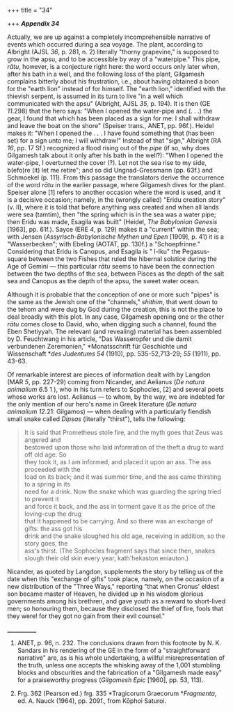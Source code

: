 +++
title = "34"

+++
***Appendix 34***  


Actually, we are up against a completely incomprehensible narrative of events which occurred during a sea voyage. The plant, according to Albright \(AJSL *36*, p. 281, n. 2\) literally "thorny grapevine," is supposed to grow in the apsu, and to be accessible by way of a "waterpipe." This pipe, *rātu*, however, is a conjecture right here: the word occurs only later when, after his bath in a well, and the following loss of the plant, Gilgamesh complains bitterly about his frustration, i.e., about having obtained a boon for the "earth lion" instead of for himself. The "earth lion," identified with the thievish serpent, is assumed in its turn to live "in a well which communicated with the apsu" \(Albright, AJSL *35*, p. 194\). It is then \(GE *11*.298\) that the hero says: "When I opened the water-pipe and \(. . .\) the gear, I found that which has been placed as a sign for me: I shall withdraw and leave the boat on the shore" \(Speiser trans., ANET, pp. 96f.\). Heidel makes it: "When I opened the . . . I have found something that \(has been set\) for a sign unto me; I will withdraw\!" Instead of that "sign," Albright \(RA *16*, pp. 17 Sf.\) recognized a flood rising out of the *pipe* \(if so, why does Gilgamesh talk about it only after his bath in the well?\): "When I opened the water-pipe, I overturned the cover \(?\). Let not the sea rise to my side, b\(efo\)re \(it\) let me retire"; and so did Ungnad-Gressmann \(pp. 63f.\) and Schmoekel \(p. 111\). From this passage the translators derive the occurrence of the word *rātu* in the earlier passage, where Gilgamesh dives for the plant. Speiser alone \[1\]  refers to another occasion where the word is used, and it is a decisive occasion; namely, in the \(wrongly called\) "Eridu creation story" \(v. II\), where it is told that before anything was created and when all lands were sea \(tamtim\), then "the spring which is in the sea was a water pipe; then Eridu was made, Esagila was built" \(Heidel, *The Babylonian Genesis* \[1963\], pp. 61f.\). Sayce \(ERE *4*, p. 129\) makes it a "current" within the sea; with Jensen \(*Assyrisch-Babylonische Mythen und Epen* \[1909\], p. 41\) it is a "Wasserbecken"; with Ebeling \(AOTAT, pp. 130f.\) a "Schoepfrinne." Considering that Eridu is Canopus, and Esagila is " l-Iku" the Pegasus-square between the two Fishes that ruled the hibernal solstice during the Age of Gemini — this particular *rātu* seems to have been the connection between the two depths of the sea, between Pisces as the depth of the salt sea and Canopus as the depth of the apsu, the sweet water ocean.

Although it is probable that the conception of one or more such "pipes" is the same as the Jewish one of the "channels," *shithim*, that went down to the tehom and were dug by God during the creation, this is not the place to deal broadly with this plot. In any case, Gilgamesh opening one or the other *rātu* comes close to David, who, when digging such a channel, found the Eben Shetiyyah. The relevant \(and revealing\) material has been assembled by D. Feuchtwang in his article, "Das Wasseropfer und die damit verbundenen Zeremonien," *Monatsschrift für Geschichte und Wissenschaft **des Judentums 54* \(1910\), pp. 535-52,713-29; *55* \(1911\), pp. 43-63.

Of remarkable interest are pieces of information dealt with by Langdon \(MAR *5*, pp. 227-29\) coming from Nicander, and Aelianus \(*De natura animalium 6*.5 1 \), who in his turn refers to Sophocles, \[2\]  and several poets whose works are lost. Aelianus — to whom, by the way, we are indebted for the only mention of our hero's name in Greek literature \(*De natura animalium 12*.21: Gilgamos\) — when dealing with a particularly fiendish small snake called *Dipsas* \(literally "thirst"\), tells the following:





>  It is said that Prometheus stole fire, and the myth goes that Zeus was angered and  
bestowed upon those who laid information of the theft a drug to ward off old age. So  
they took it, as I am informed, and placed it upon an ass. The ass proceeded with the  
load on its back; and it was summer time, and the ass came thirsting to a spring in its  
need for a drink. Now the snake which was guarding the spring tried to prevent it  
and force it back, and the ass in torment gave it as the price of the loving-cup the drug  
that it happened to be carrying. And so there was an exchange of gifts: the ass got his  
drink and the snake sloughed his old age, receiving in addition, so the story goes, the  
ass's thirst. \(The Sophocles fragment says that since then, snakes slough their old skin 
> every year, kath'hekaston eniauton.\) 





Nicander, as quoted by Langdon, supplements the story by telling us of the date when this "exchange of gifts" took place, namely, on the occasion of a new distribution of the "Three Ways," reporting "that when Cronus' eldest son became master of Heaven, he divided up in his wisdom glorious governments among his brethren, and gave youth as a reward to short-lived men; so honouring them, because they disclosed the thief of fire, fools that they were\! for they got no gain from their evil counsel."

**\_\_\_\_\_\_\_\_\_\_**

1. ANET, p. 96, n. 232. The conclusions drawn from this footnote by N. K. Sandars in his rendering of the GE in the form of a "straightforward narrative" are, as is his whole undertaking, a willful misrepresentation of the truth, unless one accepts the whisking away of the 1,001 stumbling blocks and obscurities and the fabrication of a "Gilgamesh made easy" for a praiseworthy progress \(*Gilgamesh Epic* \[1960\], pp. 53, 113\).

2. Frg. 362 \(Pearson ed.\) frg. 335 *Tragicorum Graecorum **Fragmenta*, ed. A. Nauck \(1964\), pp. 209f., from Kōphoi Saturoi.



